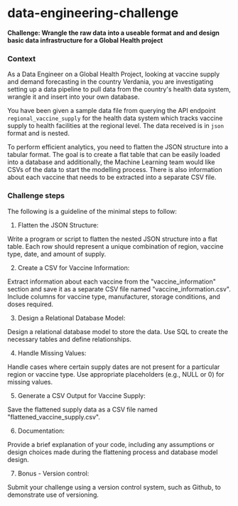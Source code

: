 # data-engineering-challenge

**Challenge: Wrangle the raw data into a useable format and and design basic data infrastructure for a Global Health project**

### Context

As a Data Engineer on a Global Health Project, looking at vaccine supply and demand forecasting in the country Verdania, you are investigating setting up a data pipeline to pull data from the country's health data system, wrangle it and insert into your own database.

You have been given a sample data file from querying the API endpoint `regional_vaccine_supply` for the health data system which tracks vaccine supply to health facilities at the regional level. The data received is in `json` format and is nested.

To perform efficient analytics, you need to flatten the JSON structure into a tabular format. The goal is to create a flat table that can be easily loaded into a database and additionally, the Machine Learning team would like CSVs of the data to start the modelling process. There is also information about each vaccine that needs to be extracted into a separate CSV file.

### Challenge steps

The following is a guideline of the minimal steps to follow:

1. Flatten the JSON Structure:

Write a program or script to flatten the nested JSON structure into a flat table. Each row should represent a unique combination of region, vaccine type, date, and amount of supply.

2. Create a CSV for Vaccine Information:

Extract information about each vaccine from the "vaccine_information" section and save it as a separate CSV file named "vaccine_information.csv". Include columns for vaccine type, manufacturer, storage conditions, and doses required.

3. Design a Relational Database Model:

Design a relational database model to store the data. Use SQL to create the necessary tables and define relationships.

4. Handle Missing Values:

Handle cases where certain supply dates are not present for a particular region or vaccine type. Use appropriate placeholders (e.g., NULL or 0) for missing values.

5. Generate a CSV Output for Vaccine Supply:

Save the flattened supply data as a CSV file named "flattened_vaccine_supply.csv".

6. Documentation:

Provide a brief explanation of your code, including any assumptions or design choices made during the flattening process and database model design.

7. Bonus - Version control:

Submit your challenge using a version control system, such as Github, to demonstrate use of versioning.